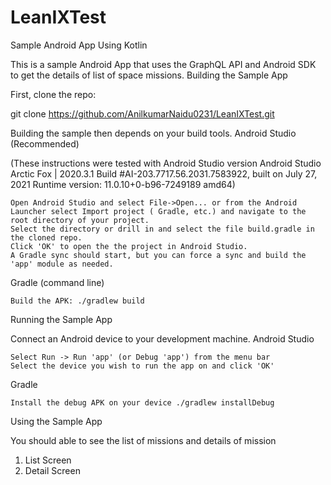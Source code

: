 # LeanIXTest

Sample Android App Using Kotlin

This is a sample Android App that uses the GraphQL API and Android SDK to get the details of list of space missions.
Building the Sample App

First, clone the repo:

git clone https://github.com/AnilkumarNaidu0231/LeanIXTest.git

Building the sample then depends on your build tools.
Android Studio (Recommended)

(These instructions were tested with Android Studio version 
Android Studio Arctic Fox | 2020.3.1
Build #AI-203.7717.56.2031.7583922, built on July 27, 2021
Runtime version: 11.0.10+0-b96-7249189 amd64)

    Open Android Studio and select File->Open... or from the Android Launcher select Import project ( Gradle, etc.) and navigate to the root directory of your project.
    Select the directory or drill in and select the file build.gradle in the cloned repo.
    Click 'OK' to open the the project in Android Studio.
    A Gradle sync should start, but you can force a sync and build the 'app' module as needed.

Gradle (command line)

    Build the APK: ./gradlew build


Running the Sample App

Connect an Android device to your development machine.
Android Studio

    Select Run -> Run 'app' (or Debug 'app') from the menu bar
    Select the device you wish to run the app on and click 'OK'

Gradle

    Install the debug APK on your device ./gradlew installDebug

Using the Sample App

You should able to see the list of missions and details of mission 
1. List Screen
2. Detail Screen 
